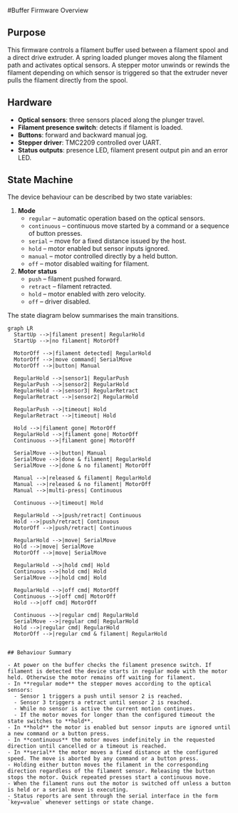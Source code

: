 #Buffer Firmware Overview

## Purpose

This firmware controls a filament buffer used between a filament spool and a direct drive extruder. A spring loaded plunger moves along the filament path and activates optical sensors. A stepper motor unwinds or rewinds the filament depending on which sensor is triggered so that the extruder never pulls the filament directly from the spool.

## Hardware

- **Optical sensors**: three sensors placed along the plunger travel.
- **Filament presence switch**: detects if filament is loaded.
- **Buttons**: forward and backward manual jog.
- **Stepper driver**: TMC2209 controlled over UART.
- **Status outputs**: presence LED, filament present output pin and an error LED.

## State Machine

The device behaviour can be described by two state variables:

1. **Mode**
   - `regular` – automatic operation based on the optical sensors.
   - `continuous` – continuous move started by a command or a sequence of button presses.
   - `serial` – move for a fixed distance issued by the host.
   - `hold` – motor enabled but sensor inputs ignored.
   - `manual` – motor controlled directly by a held button.
   - `off` – motor disabled waiting for filament.
2. **Motor status**
   - `push` – filament pushed forward.
   - `retract` – filament retracted.
   - `hold` – motor enabled with zero velocity.
   - `off` – driver disabled.

The state diagram below summarises the main transitions.

```mermaid
graph LR
  StartUp -->|filament present| RegularHold
  StartUp -->|no filament| MotorOff

  MotorOff -->|filament detected| RegularHold
  MotorOff -->|move command| SerialMove
  MotorOff -->|button| Manual

  RegularHold -->|sensor1| RegularPush
  RegularPush -->|sensor2| RegularHold
  RegularHold -->|sensor3| RegularRetract
  RegularRetract -->|sensor2| RegularHold

  RegularPush -->|timeout| Hold
  RegularRetract -->|timeout| Hold

  Hold -->|filament gone| MotorOff
  RegularHold -->|filament gone| MotorOff
  Continuous -->|filament gone| MotorOff

  SerialMove -->|button| Manual
  SerialMove -->|done & filament| RegularHold
  SerialMove -->|done & no filament| MotorOff

  Manual -->|released & filament| RegularHold
  Manual -->|released & no filament| MotorOff
  Manual -->|multi‑press| Continuous

  Continuous -->|timeout| Hold

  RegularHold -->|push/retract| Continuous
  Hold -->|push/retract| Continuous
  MotorOff -->|push/retract| Continuous

  RegularHold -->|move| SerialMove
  Hold -->|move| SerialMove
  MotorOff -->|move| SerialMove

  RegularHold -->|hold cmd| Hold
  Continuous -->|hold cmd| Hold
  SerialMove -->|hold cmd| Hold

  RegularHold -->|off cmd| MotorOff
  Continuous -->|off cmd| MotorOff
  Hold -->|off cmd| MotorOff

  Continuous -->|regular cmd| RegularHold
  SerialMove -->|regular cmd| RegularHold
  Hold -->|regular cmd| RegularHold
  MotorOff -->|regular cmd & filament| RegularHold
```
```

## Behaviour Summary

- At power on the buffer checks the filament presence switch. If filament is detected the device starts in regular mode with the motor held. Otherwise the motor remains off waiting for filament.
- In **regular mode** the stepper moves according to the optical sensors:
  - Sensor 1 triggers a push until sensor 2 is reached.
  - Sensor 3 triggers a retract until sensor 2 is reached.
  - While no sensor is active the current motion continues.
  - If the motor moves for longer than the configured timeout the state switches to **hold**.
- In **hold** the motor is enabled but sensor inputs are ignored until a new command or a button press.
- In **continuous** the motor moves indefinitely in the requested direction until cancelled or a timeout is reached.
- In **serial** the motor moves a fixed distance at the configured speed. The move is aborted by any command or a button press.
- Holding either button moves the filament in the corresponding direction regardless of the filament sensor. Releasing the button stops the motor. Quick repeated presses start a continuous move.
- When the filament runs out the motor is switched off unless a button is held or a serial move is executing.
- Status reports are sent through the serial interface in the form `key=value` whenever settings or state change.

